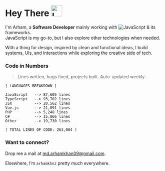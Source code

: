 # Hey There <img src="https://raw.githubusercontent.com/Tarikul-Islam-Anik/Animated-Fluent-Emojis/master/Emojis/Hand%20gestures/Love-You%20Gesture.png" alt="Love-You Gesture" width="35" height="35" />

I'm Arham, a **Software Developer** mainly working with 
![JavaScript](https://img.shields.io/badge/JavaScript-F7DF1E?style=flat&logo=javascript&logoColor=black) & its frameworks.  
JavaScript is my go-to, but I also explore other technologies when needed.

With a thing for design, inspired by clean and functional ideas, I build systems, UIs, and interactions while exploring the creative side of tech.

### Code in Numbers  
> Lines written, bugs fixed, projects built. Auto-updated weekly.

<!-- LANGUAGES BREAKDOWN START -->
```
[ LANGUAGES BREAKDOWN ]

JavaScript   --> 87,605 lines
TypeScript   --> 93,702 lines
JSX          --> 20,562 lines
Vue.js       --> 21,091 lines
PHP          --> 5,248 lines
C#           --> 15,066 lines
Other        --> 19,730 lines

[ TOTAL LINES OF CODE: 263,004 ]
```
<!-- LANGUAGES BREAKDOWN END -->


### Want to connect?  
Drop me a mail at [md.arhamkhan09@gmail.com](mailto:md.arhamkhan09@gmail.com).  

Elsewhere, I’m `arhamkhnz` pretty much everywhere.  
